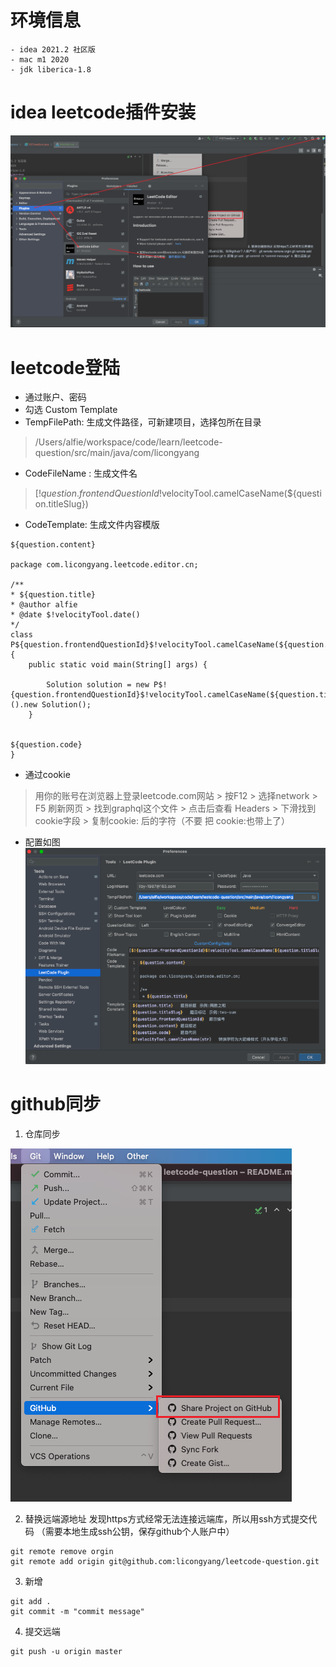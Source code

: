 # 环境信息
    - idea 2021.2 社区版
    - mac m1 2020
    - jdk liberica-1.8
# idea leetcode插件安装
![](images/img_1.png)
# leetcode登陆
 - 通过账户、密码
 - 勾选 Custom Template
 - TempFilePath: 生成文件路径，可新建项目，选择包所在目录
 >  /Users/alfie/workspace/code/learn/leetcode-question/src/main/java/com/licongyang
 - CodeFileName : 生成文件名
 > [$!{question.frontendQuestionId}$!velocityTool.camelCaseName(${question.titleSlug})
 - CodeTemplate: 生成文件内容模版
 ```
 ${question.content}

package com.licongyang.leetcode.editor.cn;

/**
 * ${question.title}
 * @author alfie
 * @date $!velocityTool.date()
 */
class P${question.frontendQuestionId}$!velocityTool.camelCaseName(${question.titleSlug}){
	 public static void main(String[] args) {
	 	 
	 	 Solution solution = new P$!{question.frontendQuestionId}$!velocityTool.camelCaseName(${question.titleSlug})().new Solution();
	 }
	 

${question.code}
}

 ```
 - 通过cookie 
 > 用你的账号在浏览器上登录leetcode.com网站 > 按F12 > 选择network > F5 刷新网页 > 找到graphql这个文件 > 点击后查看 Headers > 下滑找到cookie字段 > 复制cookie: 后的字符（不要 把 cookie:也带上了）
 - 配置如图
![leetcode-config.png](images/leetcode-config.png)
<url></url> 
# github同步
  1. 仓库同步

![](images/img.png)

  2. 替换远端源地址 
 发现https方式经常无法连接远端库，所以用ssh方式提交代码
（需要本地生成ssh公钥，保存github个人账户中）
 ```
 git remote remove orgin
 git remote add origin git@github.com:licongyang/leetcode-question.git
 ```
  
  3. 新增
```
git add .
git commit -m "commit message"
```

  4. 提交远端
 ```
 git push -u origin master
 ```